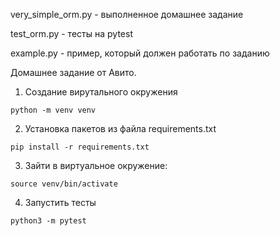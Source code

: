 very_simple_orm.py - выполненное домашнее задание

test_orm.py - тесты на pytest

example.py - пример, который должен работать по заданию

Домашнее задание от Авито.

1. Создание вирутального окружения
```
python -m venv venv
```
2. Установка пакетов из файла requirements.txt
```
pip install -r requirements.txt
```
3. Зайти в виртуальное окружение:
```
source venv/bin/activate
```
4. Запустить тесты
```
python3 -m pytest
```
